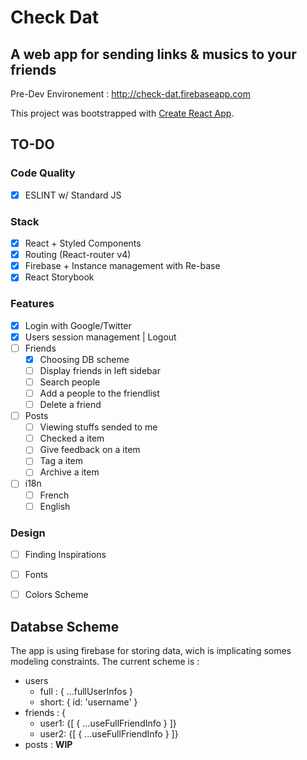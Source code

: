 # Check Dat
## A web app for sending links & musics to your friends 
Pre-Dev Environement : http://check-dat.firebaseapp.com

This project was bootstrapped with [Create React App](https://github.com/facebookincubator/create-react-app).

## TO-DO
### Code Quality
- [X] ESLINT w/ Standard JS

### Stack
- [X] React + Styled Components
- [X] Routing (React-router v4)
- [X] Firebase + Instance management with Re-base
- [X] React Storybook

### Features
- [X] Login with Google/Twitter
- [X] Users session management | Logout
- [ ] Friends 
  * [X] Choosing DB scheme
  * [ ] Display friends in left sidebar
  * [ ] Search people
  * [ ] Add a people to the friendlist
  * [ ] Delete a friend
- [ ] Posts 
  * [ ] Viewing stuffs sended to me
  * [ ] Checked a item 
  * [ ] Give feedback on a item
  * [ ] Tag a item 
  * [ ] Archive a item
- [ ] i18n 
  * [ ] French
  * [ ] English

### Design
- [ ] Finding Inspirations 
- [ ] Fonts
- [ ] Colors Scheme


## Databse Scheme
The app is using firebase for storing data, wich is implicating somes modeling constraints.
The current scheme is :

- users
  * full : { ...fullUserInfos }
  * short: { id: 'username' }
- friends : {
  * user1: {[ { ...useFullFriendInfo } ]}
  * user2: {[ { ...useFullFriendInfo } ]}
- posts : **WIP**
  
  
  
